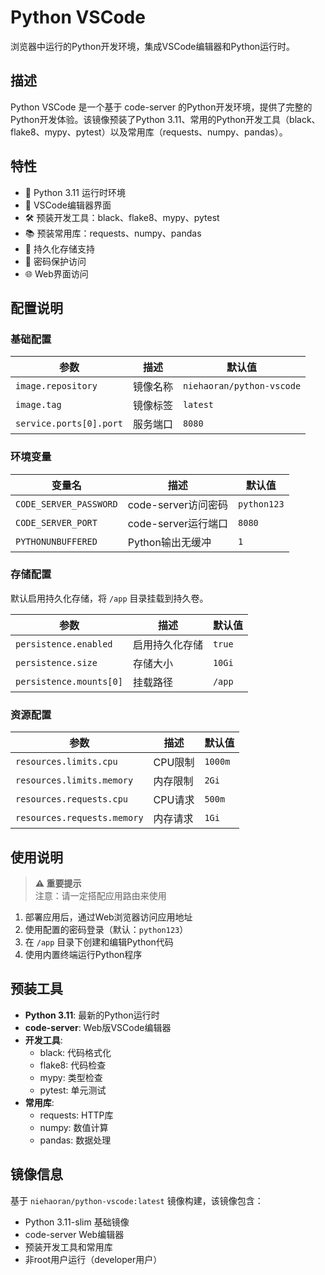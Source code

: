 # Python VSCode

浏览器中运行的Python开发环境，集成VSCode编辑器和Python运行时。

## 描述

Python VSCode 是一个基于 code-server 的Python开发环境，提供了完整的Python开发体验。该镜像预装了Python 3.11、常用的Python开发工具（black、flake8、mypy、pytest）以及常用库（requests、numpy、pandas）。

## 特性

- 🐍 Python 3.11 运行时环境
- 📝 VSCode编辑器界面
- 🛠️ 预装开发工具：black、flake8、mypy、pytest
- 📚 预装常用库：requests、numpy、pandas
- 💾 持久化存储支持
- 🔐 密码保护访问
- 🌐 Web界面访问

## 配置说明

### 基础配置

| 参数 | 描述 | 默认值 |
|------|------|--------|
| `image.repository` | 镜像名称 | `niehaoran/python-vscode` |
| `image.tag` | 镜像标签 | `latest` |
| `service.ports[0].port` | 服务端口 | `8080` |

### 环境变量

| 变量名 | 描述 | 默认值 |
|--------|------|--------|
| `CODE_SERVER_PASSWORD` | code-server访问密码 | `python123` |
| `CODE_SERVER_PORT` | code-server运行端口 | `8080` |
| `PYTHONUNBUFFERED` | Python输出无缓冲 | `1` |

### 存储配置

默认启用持久化存储，将 `/app` 目录挂载到持久卷。

| 参数 | 描述 | 默认值 |
|------|------|--------|
| `persistence.enabled` | 启用持久化存储 | `true` |
| `persistence.size` | 存储大小 | `10Gi` |
| `persistence.mounts[0]` | 挂载路径 | `/app` |

### 资源配置

| 参数 | 描述 | 默认值 |
|------|------|--------|
| `resources.limits.cpu` | CPU限制 | `1000m` |
| `resources.limits.memory` | 内存限制 | `2Gi` |
| `resources.requests.cpu` | CPU请求 | `500m` |
| `resources.requests.memory` | 内存请求 | `1Gi` |

## 使用说明

> **⚠️ 重要提示**  
> 注意：请一定搭配应用路由来使用

1. 部署应用后，通过Web浏览器访问应用地址
2. 使用配置的密码登录（默认：`python123`）
3. 在 `/app` 目录下创建和编辑Python代码
4. 使用内置终端运行Python程序

## 预装工具

- **Python 3.11**: 最新的Python运行时
- **code-server**: Web版VSCode编辑器
- **开发工具**:
  - black: 代码格式化
  - flake8: 代码检查
  - mypy: 类型检查
  - pytest: 单元测试
- **常用库**:
  - requests: HTTP库
  - numpy: 数值计算
  - pandas: 数据处理

## 镜像信息

基于 `niehaoran/python-vscode:latest` 镜像构建，该镜像包含：

- Python 3.11-slim 基础镜像
- code-server Web编辑器
- 预装开发工具和常用库
- 非root用户运行（developer用户） 